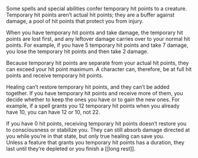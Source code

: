 Some spells and special abilities confer temporary hit points to a creature. Temporary hit points aren’t actual hit points; they are a buffer against damage, a pool of hit points that protect you from injury.  
  
When you have temporary hit points and take damage, the temporary hit points are lost first, and any leftover damage carries over to your normal hit points. For example, if you have 5 temporary hit points and take 7 damage, you lose the temporary hit points and then take 2 damage.  
  
Because temporary hit points are separate from your actual hit points, they can exceed your hit point maximum. A character can, therefore, be at full hit points and receive temporary hit points.  
  
Healing can’t restore temporary hit points, and they can’t be added together. If you have temporary hit points and receive more of them, you decide whether to keep the ones you have or to gain the new ones. For example, if a spell grants you 12 temporary hit points when you already have 10, you can have 12 or 10, not 22.  
  
If you have 0 hit points, receiving temporary hit points doesn’t restore you to consciousness or stabilize you. They can still absorb damage directed at you while you’re in that state, but only true healing can save you.  
Unless a feature that grants you temporary hit points has a duration, they last until they’re depleted or you finish a [[long rest]].
